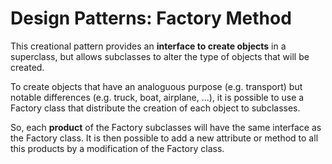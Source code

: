 # Design Patterns: Factory Method

This creational pattern provides an __interface to create objects__ in a superclass, but allows subclasses to alter the type of objects that will be created.

To create objects that have an analoguous purpose (e.g. transport) but notable differences (e.g. truck, boat, airplane, ...), it is possible to use a Factory class that distribute the creation of each object to subclasses.

So, each __product__ of the Factory subclasses will have the same interface as the Factory class. It is then possible to add a new attribute or method to all this products by a modification of the Factory class.